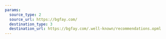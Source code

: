 ```yaml
---
params:
  source_type: 2
  source_url: https://bgfay.com/
  destination_type: 3
  destination_url: https://bgfay.com/.well-known/recommendations.opml
---
```

